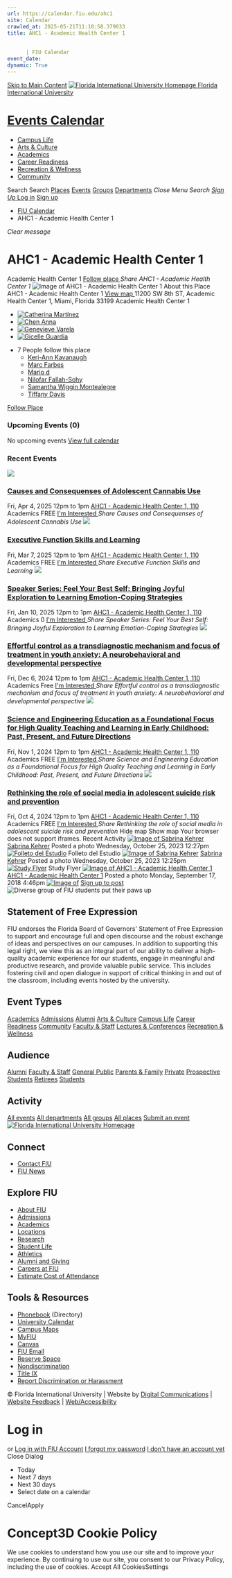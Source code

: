 ```yaml
---
url: https://calendar.fiu.edu/ahc1
site: Calendar
crawled_at: 2025-05-21T11:10:58.379033
title: AHC1 - Academic Health Center 1
    
    
      | FIU Calendar
event_date: 
dynamic: True
---
```


[Skip to Main Content](https://calendar.fiu.edu/ahc1#main-content)
[![Florida International University Homepage](https://digicdn.fiu.edu/core/_assets/images/logo-top.png) Florida International University](https://www.fiu.edu)
# [Events Calendar ](https://calendar.fiu.edu/)
  * [Campus Life](https://calendar.fiu.edu/calendar?event_types%5B%5D=127595)
  * [Arts & Culture](https://calendar.fiu.edu/calendar?event_types%5B%5D=127590)
  * [Academics](https://calendar.fiu.edu/calendar?event_types%5B%5D=127582)
  * [Career Readiness](https://calendar.fiu.edu/calendar?event_types%5B%5D=127584)
  * [Recreation & Wellness](https://calendar.fiu.edu/calendar?event_types%5B%5D=127603)
  * [Community](https://calendar.fiu.edu/calendar?event_types%5B%5D=127601)


Search Search
[Places](https://calendar.fiu.edu/search/places) [Events](https://calendar.fiu.edu/calendar) [Groups](https://calendar.fiu.edu/search/groups) [Departments](https://calendar.fiu.edu/search/departments)
_Close Menu_
_Search_ [ _Sign Up_ ](https://calendar.fiu.edu/signup?school_id=234)
[Log in](https://calendar.fiu.edu/auth/shib_login?previous_url=https%3A%2F%2Fcalendar.fiu.edu%2Fahc1) [Sign up](https://calendar.fiu.edu/signup?school_id=234)
  * [FIU Calendar](https://calendar.fiu.edu/)
  * AHC1 - Academic Health Center 1


_Clear message_
# AHC1 - Academic Health Center 1
Academic Health Center 1
[ Follow place ](https://calendar.fiu.edu/ahc1/add_friend "Add AHC1 - Academic Health Center 1 to My Places")
_Share AHC1 - Academic Health Center 1_
![Image of AHC1 - Academic Health Center 1](https://localist-images.azureedge.net/photos/728800/card/66a2c3dac1e6a8bddfbd7a272b589beb7faa7793.jpg)
About this Place
AHC1 - Academic Health Center 1 [View map ](https://calendar.fiu.edu/ahc1#about_map)
11200 SW 8th ST, Academic Health Center 1, Miami, Florida 33199
Academic Health Center 1
  * [![Catherina Martínez](https://localist-images.azureedge.net/photos/809769/small/af231c9eaeb2645425822036d744d4078fab2900.jpg)](https://calendar.fiu.edu/ccmartinez0017_255)
  * [![Chen Anna](https://localist-images.azureedge.net/photos/31645455294298/small/01b55491a87940b09fe0c813bf7f6b0bf2bbc666.jpg)](https://calendar.fiu.edu/jyy207_803)
  * [![Genevieve Varela](https://localist-images.azureedge.net/photos/31387024271091/small/32eca0d79161385d15c6abe2fe2bb63be0e650b3.jpg)](https://calendar.fiu.edu/genevieve_es_280)
  * [![Gicelle Guardia](https://localist-images.azureedge.net/photos/31345760800632/small/ff53e5dc3a7988b9412b7c4b4a0065b9de03dd73.jpg)](https://calendar.fiu.edu/gicelleg_316)


+ 7 People follow this place 
  * [Keri-Ann Kavanaugh](https://calendar.fiu.edu/annieohmolly_396)
  * [Marc Farbes](https://calendar.fiu.edu/mfarb006_411)
  * [Mario d](https://calendar.fiu.edu/mrdurondpc_811)
  * [Nilofar Fallah-Sohy](https://calendar.fiu.edu/nfall009_237)
  * [Samantha Wiggin Montealegre](https://calendar.fiu.edu/samantha0116_747)
  * [Tiffany Davis](https://calendar.fiu.edu/tdavi149_868)


[ Follow Place ](https://calendar.fiu.edu/ahc1/add_friend "Add to My Places")
### Upcoming Events (0)
No upcoming events
[View full calendar](https://calendar.fiu.edu/ahc1/calendar)
### Recent Events
[ ![](https://localist-images.azureedge.net/photos/49170172659891/card/e5ccfbafe5e50e50c6451492df74c477fad4502b.jpg) ](https://calendar.fiu.edu/event/causes-and-consequenses-of-adolescent-cannabis-use)
### [Causes and Consequenses of Adolescent Cannabis Use](https://calendar.fiu.edu/event/causes-and-consequenses-of-adolescent-cannabis-use)
Fri, Apr 4, 2025 12pm to 1pm 
[ AHC1 - Academic Health Center 1, 110](https://calendar.fiu.edu/ahc1)
Academics
FREE
[ I'm Interested ](https://calendar.fiu.edu/event/49170172577958/confirm?instance_id=49170172578983&return=https%3A%2F%2Fcalendar.fiu.edu%2Fahc1)
_Share Causes and Consequenses of Adolescent Cannabis Use_
[ ![](https://localist-images.azureedge.net/photos/49030717305814/card/497b9562ff5465d77486668251188c200131b3b9.jpg) ](https://calendar.fiu.edu/event/speaker-series-executive-function-skills-and-learning)
### [Executive Function Skills and Learning](https://calendar.fiu.edu/event/speaker-series-executive-function-skills-and-learning)
Fri, Mar 7, 2025 12pm to 1pm 
[ AHC1 - Academic Health Center 1, 110](https://calendar.fiu.edu/ahc1)
Academics
FREE
[ I'm Interested ](https://calendar.fiu.edu/event/48923463396164/confirm?instance_id=48923463397189&return=https%3A%2F%2Fcalendar.fiu.edu%2Fahc1)
_Share Executive Function Skills and Learning_
[ ![](https://localist-images.azureedge.net/photos/728800/card/66a2c3dac1e6a8bddfbd7a272b589beb7faa7793.jpg) ](https://calendar.fiu.edu/event/speaker-series-feel-your-best-self-bringing-joyful-exploration-to-learning-emotion-coping-strategies)
### [Speaker Series: Feel Your Best Self: Bringing Joyful Exploration to Learning Emotion-Coping Strategies](https://calendar.fiu.edu/event/speaker-series-feel-your-best-self-bringing-joyful-exploration-to-learning-emotion-coping-strategies)
Fri, Jan 10, 2025 12pm to 1pm 
[ AHC1 - Academic Health Center 1, 110](https://calendar.fiu.edu/ahc1)
Academics
0
[ I'm Interested ](https://calendar.fiu.edu/event/48535660197672/confirm?instance_id=48535660198697&return=https%3A%2F%2Fcalendar.fiu.edu%2Fahc1)
_Share Speaker Series: Feel Your Best Self: Bringing Joyful Exploration to Learning Emotion-Coping Strategies_
[ ![](https://localist-images.azureedge.net/photos/48099958420421/card/bd9c4cd30b7868b3dfdc6ab5f826ae7c5acc2d06.jpg) ](https://calendar.fiu.edu/event/effortful-control-as-a-transdiagnostic-mechanism-and-focus-of-treatment-in-youth-anxiety-a-neurobehavioral-and-developmental-perspective)
### [Effortful control as a transdiagnostic mechanism and focus of treatment in youth anxiety: ﻿A neurobehavioral and developmental perspective ](https://calendar.fiu.edu/event/effortful-control-as-a-transdiagnostic-mechanism-and-focus-of-treatment-in-youth-anxiety-a-neurobehavioral-and-developmental-perspective)
Fri, Dec 6, 2024 12pm to 1pm 
[ AHC1 - Academic Health Center 1, 110](https://calendar.fiu.edu/ahc1)
Academics
Free
[ I'm Interested ](https://calendar.fiu.edu/event/48099782461059/confirm?instance_id=48099782463108&return=https%3A%2F%2Fcalendar.fiu.edu%2Fahc1)
_Share Effortful control as a transdiagnostic mechanism and focus of treatment in youth anxiety: ﻿A neurobehavioral and developmental perspective_
[ ![](https://localist-images.azureedge.net/photos/47808926637641/card/8f652d6a304a8c8fa2f5cb2548bda20d0d800ad9.jpg) ](https://calendar.fiu.edu/event/science-and-engineering-education-as-a-foundational-focus-for-high-quality-teaching-and-learning-in-early-childhood-past-present-and-future-directions)
### [Science and Engineering Education as a Foundational Focus for High Quality Teaching and Learning in Early Childhood: Past, Present, and Future Directions](https://calendar.fiu.edu/event/science-and-engineering-education-as-a-foundational-focus-for-high-quality-teaching-and-learning-in-early-childhood-past-present-and-future-directions)
Fri, Nov 1, 2024 12pm to 1pm 
[ AHC1 - Academic Health Center 1, 110](https://calendar.fiu.edu/ahc1)
Academics
FREE
[ I'm Interested ](https://calendar.fiu.edu/event/47808926553663/confirm?instance_id=47808926555712&return=https%3A%2F%2Fcalendar.fiu.edu%2Fahc1)
_Share Science and Engineering Education as a Foundational Focus for High Quality Teaching and Learning in Early Childhood: Past, Present, and Future Directions_
[ ![](https://localist-images.azureedge.net/photos/47534410753725/card/1e4a102cfd4478f59b2c752da48f4b4727a20334.jpg) ](https://calendar.fiu.edu/event/rethinking-the-role-of-social-media-in-adolescent-suicide-risk-and-prevention)
### [Rethinking the role of social media in adolescent suicide risk and prevention](https://calendar.fiu.edu/event/rethinking-the-role-of-social-media-in-adolescent-suicide-risk-and-prevention)
Fri, Oct 4, 2024 12pm to 1pm 
[ AHC1 - Academic Health Center 1, 110](https://calendar.fiu.edu/ahc1)
Academics
FREE
[ I'm Interested ](https://calendar.fiu.edu/event/47533923847087/confirm?instance_id=47533923848112&return=https%3A%2F%2Fcalendar.fiu.edu%2Fahc1)
_Share Rethinking the role of social media in adolescent suicide risk and prevention_
Hide map Show map
Your browser does not support iframes.
Recent Activity
[![Image of Sabrina Kehrer](https://localist-images.azureedge.net/photos/664326/medium/7eb1b843932ccca9c16245cc99f64d88370c9c69.jpg)](https://calendar.fiu.edu/skehrer_38)
[Sabrina Kehrer](https://calendar.fiu.edu/skehrer_38)
Posted a photo 
Wednesday, October 25, 2023 12:27pm
[![Folleto del Estudio](https://localist-images.azureedge.net/photos/44641000061888/medium/0ce0f4cfc6f58ae8831a7c79d9ac93ab642dee91.jpg)](https://calendar.fiu.edu/skehrer_38/photo/44641000061888)
Folleto del Estudio
[![Image of Sabrina Kehrer](https://localist-images.azureedge.net/photos/664326/medium/7eb1b843932ccca9c16245cc99f64d88370c9c69.jpg)](https://calendar.fiu.edu/skehrer_38)
[Sabrina Kehrer](https://calendar.fiu.edu/skehrer_38)
Posted a photo 
Wednesday, October 25, 2023 12:25pm
[![Study Flyer](https://localist-images.azureedge.net/photos/44640983138840/medium/f0321065946be68fecb7912f49c1a2306e5554cb.jpg)](https://calendar.fiu.edu/skehrer_38/photo/44640983138840)
Study Flyer
[![Image of AHC1 - Academic Health Center 1](https://localist-images.azureedge.net/photos/728800/medium/66a2c3dac1e6a8bddfbd7a272b589beb7faa7793.jpg)](https://calendar.fiu.edu/ahc1)
[AHC1 - Academic Health Center 1](https://calendar.fiu.edu/ahc1)
Posted a photo 
Monday, September 17, 2018 4:46pm
[![Image of ](https://localist-images.azureedge.net/photos/728800/medium/66a2c3dac1e6a8bddfbd7a272b589beb7faa7793.jpg)](https://calendar.fiu.edu/ahc1/photo/728800)
[Sign up to post](https://calendar.fiu.edu/auth/shib_login?previous_url=https%3A%2F%2Fcalendar.fiu.edu%2Fahc1)
![Diverse group of FIU students put their paws up](https://www.fiu.edu/_assets/images/thumbnail-students-paw.jpg)
## Statement of Free Expression
FIU endorses the Florida Board of Governors' Statement of Free Expression to support and encourage full and open discourse and the robust exchange of ideas and perspectives on our campuses. In addition to supporting this legal right, we view this as an integral part of our ability to deliver a high-quality academic experience for our students, engage in meaningful and productive research, and provide valuable public service. This includes fostering civil and open dialogue in support of critical thinking in and out of the classroom, including events hosted by the university.
## Event Types
[Academics](https://calendar.fiu.edu/calendar?event_types%5B%5D=127582)
[Admissions](https://calendar.fiu.edu/calendar?event_types%5B%5D=127583)
[Alumni](https://calendar.fiu.edu/calendar?event_types%5B%5D=127589)
[Arts & Culture](https://calendar.fiu.edu/calendar?event_types%5B%5D=127590)
[Campus Life](https://calendar.fiu.edu/calendar?event_types%5B%5D=127595)
[Career Readiness](https://calendar.fiu.edu/calendar?event_types%5B%5D=127584)
[Community](https://calendar.fiu.edu/calendar?event_types%5B%5D=127601)
[Faculty & Staff](https://calendar.fiu.edu/calendar?event_types%5B%5D=127602)
[Lectures & Conferences](https://calendar.fiu.edu/calendar?event_types%5B%5D=127587)
[Recreation & Wellness](https://calendar.fiu.edu/calendar?event_types%5B%5D=127603)
## Audience
[Alumni](https://calendar.fiu.edu/calendar?event_types%5B%5D=121721)
[Faculty & Staff](https://calendar.fiu.edu/calendar?event_types%5B%5D=121720)
[General Public](https://calendar.fiu.edu/calendar?event_types%5B%5D=121722)
[Parents & Family](https://calendar.fiu.edu/calendar?event_types%5B%5D=36918157286658)
[Private](https://calendar.fiu.edu/calendar?event_types%5B%5D=129753)
[Prospective Students](https://calendar.fiu.edu/calendar?event_types%5B%5D=121723)
[Retirees](https://calendar.fiu.edu/calendar?event_types%5B%5D=37290279036119)
[Students](https://calendar.fiu.edu/calendar?event_types%5B%5D=121719)
## Activity
[All events](https://calendar.fiu.edu/ahc1/calendar)
[All departments](https://calendar.fiu.edu/search/departments)
[All groups](https://calendar.fiu.edu/browse/groups)
[All places](https://calendar.fiu.edu/browse/places)
[Submit an event](https://calendar.fiu.edu/admin/events/new/basic-information)
[ ![Florida International University Homepage](https://digicdn.fiu.edu/core/_assets/images/footer-logo.svg) ](https://www.fiu.edu/)
## Connect
  * [Contact FIU](https://www.fiu.edu/about/contact-us/index.html)
  * [FIU News](https://news.fiu.edu/)


## Explore FIU
  * [About FIU](https://www.fiu.edu/about/index.html)
  * [Admissions](https://www.fiu.edu/admissions/index.html)
  * [Academics](https://www.fiu.edu/academics/index.html)
  * [Locations](https://www.fiu.edu/locations/index.html)
  * [Research](https://www.fiu.edu/research/index.html)
  * [Student Life](https://www.fiu.edu/student-life/index.html)
  * [Athletics](https://www.fiu.edu/athletics/index.html)
  * [Alumni and Giving](https://www.fiu.edu/alumni-and-giving/index.html)
  * [Careers at FIU](https://hr.fiu.edu/careers/)
  * [Estimate Cost of Attendance](https://onestop.fiu.edu/finances/estimate-your-costs/)


## Tools & Resources
  * [Phonebook](https://phonebook.fiu.edu) (Directory)
  * [University Calendar](https://calendar.fiu.edu/)
  * [Campus Maps](https://campusmaps.fiu.edu/)
  * [MyFIU](https://my.fiu.edu/)
  * [Canvas](https://canvas.fiu.edu)
  * [FIU Email](http://mail.fiu.edu/)
  * [Reserve Space](https://reservespace.fiu.edu/make-reservation/)
  * [Nondiscrimination](https://ace.fiu.edu/civil-rights-and-accessibility/harassment-and-discrimination/)
  * [Title IX](https://ace.fiu.edu/title-ix/)
  * [Report Discrimination or Harassment](https://report.fiu.edu/)


© Florida International University  | Website by [Digital Communications](https://stratcomm.fiu.edu/digital-print/websites/) | [Website Feedback](https://webforms.fiu.edu/view.php?id=370774&element_5=https://calendar.fiu.edu/https://calendar.fiu.edu/) | [Web/Accessibility](https://accessibility.fiu.edu/)
# Log in
or
[Log in with FIU Account](https://calendar.fiu.edu/auth/shib_login?previous_url=https%3A%2F%2Fcalendar.fiu.edu%2Fahc1)
[I forgot my password](https://calendar.fiu.edu/auth/forgot) [I don't have an account yet](https://calendar.fiu.edu/signup?school_id=234)
Close Dialog
  * Today
  * Next 7 days
  * Next 30 days
  * Select date on a calendar


CancelApply
# Concept3D Cookie Policy
We use cookies to understand how you use our site and to improve your experience. By continuing to use our site, you consent to our Privacy Policy, including the use of cookies. 
Accept All CookiesSettings
